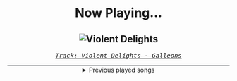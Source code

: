 <div align="center"> 
<h1>Now Playing...</h1>

![Violent Delights](https://i.scdn.co/image/ab67616d00001e02850800bdc575395de7804033)
--
_<samp><a href="https://open.spotify.com/track/1qo4B28gJXh04QXbuiOWCS">Track: Violent Delights - Galleons</a></samp>_

<div style="border: 1px #4B5054 solid"></div>
<details>
  <summary>
    Previous played songs
  </summary>
  <table>
    <thead>
      <tr>
        <th>
          Artist
        </th>
        <th>
          Song
        </th>
        <th>
          Link
        </th>
      </tr>
    </thead>
    <tbody>
      <tr><td>Galleons</td><td>Violent Delights</td><td><a href="https://open.spotify.com/track/1qo4B28gJXh04QXbuiOWCS">https://open.spotify.com/track/1qo4B28gJXh04QXbuiOWCS</a></td></tr><tr><td>Galleons</td><td>Dungeon Dweller</td><td><a href="https://open.spotify.com/track/1xLONgkpP2dUCST67uJZic">https://open.spotify.com/track/1xLONgkpP2dUCST67uJZic</a></td></tr><tr><td>Galleons</td><td>Violent Delights</td><td><a href="https://open.spotify.com/track/1qo4B28gJXh04QXbuiOWCS">https://open.spotify.com/track/1qo4B28gJXh04QXbuiOWCS</a></td></tr><tr><td>Galleons</td><td>Dungeon Dweller</td><td><a href="https://open.spotify.com/track/1xLONgkpP2dUCST67uJZic">https://open.spotify.com/track/1xLONgkpP2dUCST67uJZic</a></td></tr><tr><td>Galleons</td><td>Violent Delights</td><td><a href="https://open.spotify.com/track/1qo4B28gJXh04QXbuiOWCS">https://open.spotify.com/track/1qo4B28gJXh04QXbuiOWCS</a></td></tr><tr><td>Galleons</td><td>Dungeon Dweller</td><td><a href="https://open.spotify.com/track/1xLONgkpP2dUCST67uJZic">https://open.spotify.com/track/1xLONgkpP2dUCST67uJZic</a></td></tr><tr><td>Galleons</td><td>Violent Delights</td><td><a href="https://open.spotify.com/track/1qo4B28gJXh04QXbuiOWCS">https://open.spotify.com/track/1qo4B28gJXh04QXbuiOWCS</a></td></tr><tr><td>Galleons</td><td>Dungeon Dweller</td><td><a href="https://open.spotify.com/track/1xLONgkpP2dUCST67uJZic">https://open.spotify.com/track/1xLONgkpP2dUCST67uJZic</a></td></tr><tr><td>Galleons</td><td>Violent Delights</td><td><a href="https://open.spotify.com/track/1qo4B28gJXh04QXbuiOWCS">https://open.spotify.com/track/1qo4B28gJXh04QXbuiOWCS</a></td></tr><tr><td>Galleons</td><td>Dungeon Dweller</td><td><a href="https://open.spotify.com/track/1xLONgkpP2dUCST67uJZic">https://open.spotify.com/track/1xLONgkpP2dUCST67uJZic</a></td></tr><tr><td>Galleons</td><td>Violent Delights</td><td><a href="https://open.spotify.com/track/1qo4B28gJXh04QXbuiOWCS">https://open.spotify.com/track/1qo4B28gJXh04QXbuiOWCS</a></td></tr><tr><td>Galleons</td><td>Dungeon Dweller</td><td><a href="https://open.spotify.com/track/1xLONgkpP2dUCST67uJZic">https://open.spotify.com/track/1xLONgkpP2dUCST67uJZic</a></td></tr><tr><td>Galleons</td><td>Violent Delights</td><td><a href="https://open.spotify.com/track/1qo4B28gJXh04QXbuiOWCS">https://open.spotify.com/track/1qo4B28gJXh04QXbuiOWCS</a></td></tr><tr><td>Galleons</td><td>Dungeon Dweller</td><td><a href="https://open.spotify.com/track/1xLONgkpP2dUCST67uJZic">https://open.spotify.com/track/1xLONgkpP2dUCST67uJZic</a></td></tr><tr><td>Galleons</td><td>Violent Delights</td><td><a href="https://open.spotify.com/track/1qo4B28gJXh04QXbuiOWCS">https://open.spotify.com/track/1qo4B28gJXh04QXbuiOWCS</a></td></tr><tr><td>Galleons</td><td>Dungeon Dweller</td><td><a href="https://open.spotify.com/track/1xLONgkpP2dUCST67uJZic">https://open.spotify.com/track/1xLONgkpP2dUCST67uJZic</a></td></tr><tr><td>Galleons</td><td>Violent Delights</td><td><a href="https://open.spotify.com/track/1qo4B28gJXh04QXbuiOWCS">https://open.spotify.com/track/1qo4B28gJXh04QXbuiOWCS</a></td></tr><tr><td>Galleons</td><td>Dungeon Dweller</td><td><a href="https://open.spotify.com/track/1xLONgkpP2dUCST67uJZic">https://open.spotify.com/track/1xLONgkpP2dUCST67uJZic</a></td></tr><tr><td>Galleons</td><td>Violent Delights</td><td><a href="https://open.spotify.com/track/1qo4B28gJXh04QXbuiOWCS">https://open.spotify.com/track/1qo4B28gJXh04QXbuiOWCS</a></td></tr><tr><td>Galleons</td><td>Dungeon Dweller</td><td><a href="https://open.spotify.com/track/1xLONgkpP2dUCST67uJZic">https://open.spotify.com/track/1xLONgkpP2dUCST67uJZic</a></td></tr>
    </tbody>
  </table>
</details>

</div>
